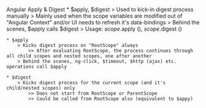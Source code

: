 Angular Apply & Digest
    * $apply, $digest
        > Used to kick-in digest process manually
        > Mainly used when the scope variables are modified out of "Angular Context" and/or UI needs to refresh it's data-bindings
        > Behind the scenes, $apply calls $digest
        > Usage: $scope.$apply (), $scope.$digest ()

    * $apply
        > Kicks digest process on "RootScope" always
            >> After evaluating RootScope, the process continues through all child scopes and nested scopes, one after another
        > Behind the scenes, ng-click, $timeout, $http (ajax) etc. operations call $apply

    * $digest
        > Kicks digest process for the current scope (and it's child/nested scopes) only
            >> Does not start from RootScope or ParentScope
            >> Could be called from RootScope also (equivalent to $appy)    